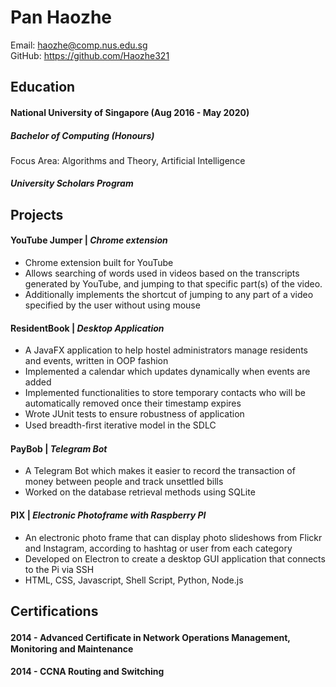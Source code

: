 # Pan Haozhe

Email: haozhe@comp.nus.edu.sg  
GitHub: <https://github.com/Haozhe321>

## Education

#### National University of Singapore (Aug 2016 - May 2020)
##### Bachelor of Computing (Honours)  
Focus Area: Algorithms and Theory, Artificial Intelligence
##### University Scholars Program

## Projects

#### YouTube Jumper |  *Chrome extension*
* Chrome extension built for YouTube
* Allows searching of words used in videos based on the transcripts generated by YouTube, and jumping to that specific part(s) of the video.
* Additionally implements the shortcut of jumping to any part of a video specified by the user without using mouse

#### ResidentBook | *Desktop Application*
* A JavaFX application to help hostel administrators manage residents and events, written in OOP fashion
* Implemented a calendar which updates dynamically when events are added
* Implemented functionalities to store temporary contacts who will be automatically removed once their timestamp expires
* Wrote JUnit tests to ensure robustness of application
* Used breadth-ﬁrst iterative model in the SDLC

#### PayBob | *Telegram Bot*
* A Telegram Bot which makes it easier to record the transaction of money between people and track unsettled bills
* Worked on the database retrieval methods using SQLite

#### PIX | *Electronic Photoframe with Raspberry PI*
* An electronic photo frame that can display photo slideshows from Flickr and Instagram, according to hashtag or user from each category
* Developed on Electron to create a desktop GUI application that connects to the Pi via SSH
* HTML, CSS, Javascript, Shell Script, Python, Node.js

## Certifications

#### 2014 - Advanced Certiﬁcate in Network Operations Management, Monitoring and Maintenance

#### 2014 - CCNA Routing and Switching
